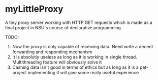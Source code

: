 # myLittleProxy
A tiny proxy server working with HTTP GET requests which is made as a final project in NSU's course of declarative programming

TODO:
1. Now the proxy is only capable of receiving data. Need write a decent forwarding and responding mechanism 
2. It is absolutly useless as long as it is working in single thread. Multithreading feature will obviously solve it
3. Cashing data isn't good in terms of ethics but as long as it is a pet-project implementing it will give some really useful experience  